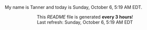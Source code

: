 My name is Tanner and today is Sunday, October 6, 5:19 AM EDT.

<p align="center">This <i>README</i> file is generated <b>every 3 hours</b>!</br>Last refresh: Sunday, October 6, 5:19 AM EDT<br /></p>
